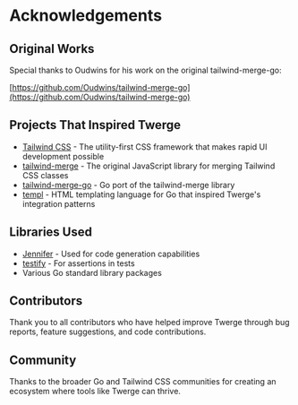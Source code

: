 # Acknowledgements

## Original Works

Special thanks to Oudwins for his work on the original tailwind-merge-go:

[https://github.com/Oudwins/tailwind-merge-go](https://github.com/Oudwins/tailwind-merge-go)

## Projects That Inspired Twerge

- [Tailwind CSS](https://tailwindcss.com/) - The utility-first CSS framework that makes rapid UI development possible
- [tailwind-merge](https://github.com/dcastil/tailwind-merge) - The original JavaScript library for merging Tailwind CSS classes
- [tailwind-merge-go](https://github.com/Oudwins/tailwind-merge-go) - Go port of the tailwind-merge library
- [templ](https://github.com/a-h/templ) - HTML templating language for Go that inspired Twerge's integration patterns

## Libraries Used

- [Jennifer](https://github.com/dave/jennifer) - Used for code generation capabilities
- [testify](https://github.com/stretchr/testify) - For assertions in tests
- Various Go standard library packages

## Contributors

Thank you to all contributors who have helped improve Twerge through bug reports, feature suggestions, and code contributions.

## Community

Thanks to the broader Go and Tailwind CSS communities for creating an ecosystem where tools like Twerge can thrive.
